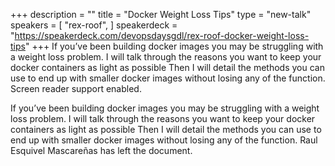 +++
description = ""
title = "Docker Weight Loss Tips"
type = "new-talk"
speakers = [
        "rex-roof",
]
speakerdeck = "https://speakerdeck.com/devopsdaysgdl/rex-roof-docker-weight-loss-tips"
+++
If you’ve been building docker images you may be struggling with a weight loss problem.  I will talk through the reasons you want to keep your docker containers as light as possible Then I will detail the methods you can use to end up with smaller docker images without losing any of the function.
Screen reader support enabled.




If you’ve been building docker images you may be struggling with a weight loss problem.  I will talk through the reasons you want to keep your docker containers as light as possible Then I will detail the methods you can use to end up with smaller docker images without losing any of the function.
Raul Esquivel Mascareñas has left the document.